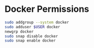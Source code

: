 # Docker Permissions

```sh
sudo addgroup --system docker
sudo adduser $USER docker
newgrp docker
sudo snap disable docker
sudo snap enable docker
```
